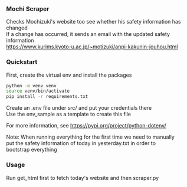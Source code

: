 ### Mochi Scraper

Checks Mochizuki's website too see whether his safety information has changed  
If a change has occurred, it sends an email with the updated safety information  
https://www.kurims.kyoto-u.ac.jp/~motizuki/anpi-kakunin-jouhou.html

### Quickstart

First, create the virtual env and install the packages
```bash
python -m venv venv
source venv/bin/activate
pip install -r requirements.txt
```

Create an .env file under src/ and put your credentials there  
Use the env_sample as a template to create this file
 
For more information, see https://pypi.org/project/python-dotenv/

Note: When running everything for the first time we need to manually  
put the safety information of today in yesterday.txt in order to  
bootstrap everything

### Usage

Run get_html first to fetch today's website and then scraper.py

